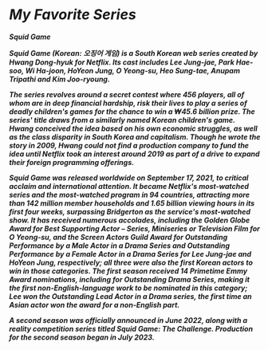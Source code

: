 # ***My Favorite Series***

***Squid Game***

***Squid Game (Korean: 오징어 게임) is a South Korean web series created by Hwang Dong-hyuk for Netflix. Its cast includes Lee Jung-jae, Park Hae-soo, Wi Ha-joon, HoYeon Jung, O Yeong-su, Heo Sung-tae, Anupam Tripathi and Kim Joo-ryoung.***

***The series revolves around a secret contest where 456 players, all of whom are in deep financial hardship, risk their lives to play a series of deadly children's games for the chance to win a ₩45.6 billion prize. The series' title draws from a similarly named Korean children's game. Hwang conceived the idea based on his own economic struggles, as well as the class disparity in South Korea and capitalism. Though he wrote the story in 2009, Hwang could not find a production company to fund the idea until Netflix took an interest around 2019 as part of a drive to expand their foreign programming offerings.***

***Squid Game was released worldwide on September 17, 2021, to critical acclaim and international attention. It became Netflix's most-watched series and the most-watched program in 94 countries, attracting more than 142 million member households and 1.65 billion viewing hours in its first four weeks, surpassing Bridgerton as the service's most-watched show. It has received numerous accolades, including the Golden Globe Award for Best Supporting Actor – Series, Miniseries or Television Film for O Yeong-su, and the Screen Actors Guild Award for Outstanding Performance by a Male Actor in a Drama Series and Outstanding Performance by a Female Actor in a Drama Series for Lee Jung-jae and HoYeon Jung, respectively; all three were also the first Korean actors to win in those categories. The first season received 14 Primetime Emmy Award nominations, including for Outstanding Drama Series, making it the first non-English-language work to be nominated in this category; Lee won the Outstanding Lead Actor in a Drama series, the first time an Asian actor won the award for a non-English part.***

***A second season was officially announced in June 2022, along with a reality competition series titled Squid Game: The Challenge. Production for the second season began in July 2023.***
